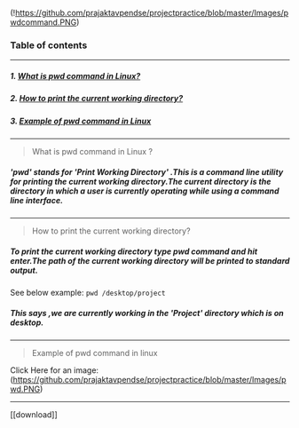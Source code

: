 (!https://github.com/prajaktavpendse/projectpractice/blob/master/Images/pwdcommand.PNG)            

### Table of contents
---------------------------------------------------------------

##### 1. [What is pwd command in Linux?](https://github.com/prajaktavpendse/projectpractice/blob/master/pwd1.md)
##### 2. [How to print the current working directory?](https://github.com/prajaktavpendse/projectpractice/blob/master/pwd2.md)
##### 3. [Example of pwd command in Linux](https://github.com/prajaktavpendse/projectpractice/blob/master/pwdimg.md)

----------------------------------------------------------------


> What is pwd command in Linux ?

##### 'pwd' stands for  'Print Working Directory' .This is a command line utility for printing the current working directory.The current directory is the directory in which a user is currently operating while using a command line interface.
-----------------------------------------------------------------

>How to print the current working directory?
##### To print the current working directory type pwd command and hit enter.The path of the current working directory will be printed to standard output. 

See below example:
`pwd /desktop/project`

##### This says ,we are currently working in the 'Project' directory which is on desktop.
------------------------------------------------------------------

>Example of pwd command in linux

Click Here for an image:
(https://github.com/prajaktavpendse/projectpractice/blob/master/Images/pwd.PNG)

---------------------------------------------------------------------

[[download]] 


